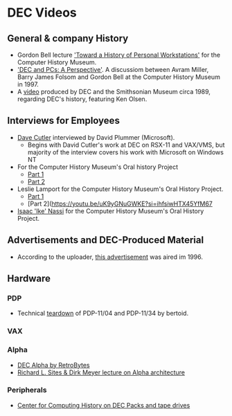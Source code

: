 DEC Videos
==========

## General & company History
- Gordon Bell lecture ['Toward a History of Personal Workstations'](https://youtu.be/Z-4X6dkESEk?si=ICSXwuq3i8gxGAbb) for the Computer History Museum.
- ['DEC and PCs: A Perspective'](https://youtu.be/rgb4VXYRv8U?si=azUIiXQiKFQXOJjL). A discussiom between Avram Miller, Barry James Folsom and Gordon Bell at the Computer History Museum in 1997.
- A [video](https://youtu.be/sPU8-fkaRWc?si=Qn-ZU5RlphuvK9e-) produced by DEC and the Smithsonian Museum circa 1989, regarding DEC's history, featuring Ken Olsen.

## Interviews for Employees
- [Dave Cutler](https://youtu.be/xi1Lq79mLeE?si=Uzgid5QVd2GaWuWF) interviewed by David Plummer (Microsoft).
    - Begins with David Cutler's work at DEC on RSX-11 and VAX/VMS, but majority of the interview covers his work with Microsoft on Windows NT
- For the Computer History Museum's Oral history Project
    - [Part 1](https://youtu.be/29RkHH-psrY?si=vBpthT0L7RLlh-9X)
    - [Part 2](https://youtu.be/SVgSLud50ss?si=GtFMbnRbP-NMidpQ)
- Leslie Lamport for the Computer History Museum's Oral History Project.
    - [Part 1](https://youtu.be/SXt3-iZpQQc?si=Vcija8drHo-1o6xl)
    - [Part 2](https://youtu.be/uK9yGNuGWKE?si=ihfsiwHTX45YfM67
- [Isaac 'Ike' Nassi](https://youtu.be/4inddaqL2ZM?si=pOTAw4pMhIE_pDor) for the Computer History Museum's Oral History Project.


## Advertisements and DEC-Produced Material
- According to the uploader, [this advertisement](https://youtu.be/2bbYlfwCUNQ?si=n869Mh8Kecy8ztlR) was aired im 1996.

## Hardware
### PDP
- Technical [teardown](https://youtu.be/3YK2nhc_kUw?si=i2IigZlfym-932qg) of PDP-11/04 and PDP-11/34 by bertoid.

### VAX

### Alpha
- [DEC Alpha by RetroBytes](https://youtu.be/RAxomGVR12E?si=yTz2ZoEdZ3XLsUkE)
- [Richard L. Sites & Dirk Meyer lecture on Alpha architecture](https://youtu.be/klg1FtHADso?si=DEAp7WUsYSLXg_CK)

### Peripherals
- [Center for Computing History on DEC Packs and tape drives](https://youtu.be/H-uFzBDQQjw?si=ccgL8ldIBr7kDrqO)